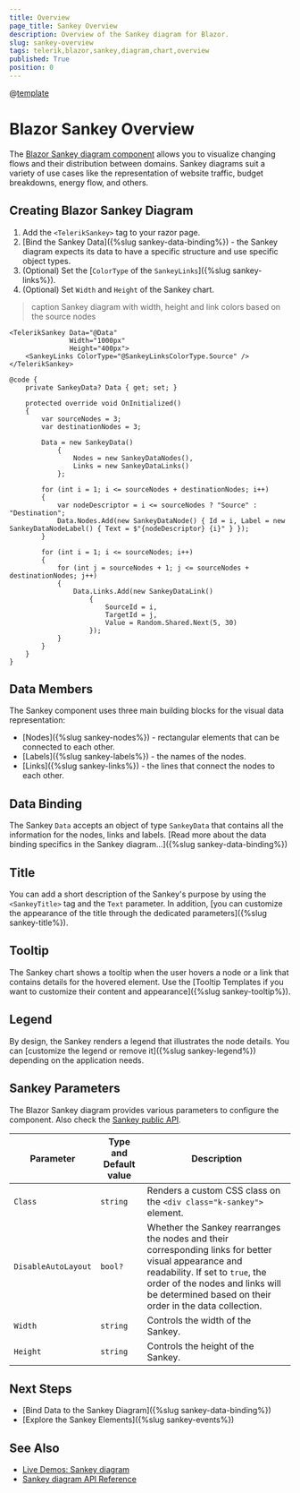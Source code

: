 ```yaml
---
title: Overview
page_title: Sankey Overview
description: Overview of the Sankey diagram for Blazor.
slug: sankey-overview
tags: telerik,blazor,sankey,diagram,chart,overview
published: True
position: 0
---
```

@[template](/_contentTemplates/common/parameters-table-styles.md#table-layout)

# Blazor Sankey Overview

The <a href = "https://www.telerik.com/blazor-ui/sankey-chart" target="_blank">Blazor Sankey diagram component</a> allows you to visualize changing flows and their distribution between domains. Sankey diagrams suit a variety of use cases like the representation of website traffic, budget breakdowns, energy flow, and others.

## Creating Blazor Sankey Diagram

1. Add the `<TelerikSankey>` tag to your razor page.
1. [Bind the Sankey Data]({%slug sankey-data-binding%}) - the Sankey diagram expects its data to have a specific structure and use specific object types.
1. (Optional) Set the [`ColorType` of the `SankeyLinks`]({%slug sankey-links%}).
1. (Optional) Set `Width` and `Height` of the Sankey chart.

>caption Sankey diagram with width, height and link colors based on the source nodes

````CSHTMl
<TelerikSankey Data="@Data"
               Width="1000px"
               Height="400px">
    <SankeyLinks ColorType="@SankeyLinksColorType.Source" />
</TelerikSankey>

@code {
    private SankeyData? Data { get; set; }

    protected override void OnInitialized()
    {
        var sourceNodes = 3;
        var destinationNodes = 3;

        Data = new SankeyData()
            {
                Nodes = new SankeyDataNodes(),
                Links = new SankeyDataLinks()
            };

        for (int i = 1; i <= sourceNodes + destinationNodes; i++)
        {
            var nodeDescriptor = i <= sourceNodes ? "Source" : "Destination";
            Data.Nodes.Add(new SankeyDataNode() { Id = i, Label = new SankeyDataNodeLabel() { Text = $"{nodeDescriptor} {i}" } });
        }

        for (int i = 1; i <= sourceNodes; i++)
        {
            for (int j = sourceNodes + 1; j <= sourceNodes + destinationNodes; j++)
            {
                Data.Links.Add(new SankeyDataLink()
                    {
                        SourceId = i,
                        TargetId = j,
                        Value = Random.Shared.Next(5, 30)
                    });
            }
        }
    }
}
````

## Data Members

The Sankey component uses three main building blocks for the visual data representation:

* [Nodes]({%slug sankey-nodes%}) - rectangular elements that can be connected to each other.
* [Labels]({%slug sankey-labels%}) - the names of the nodes.
* [Links]({%slug sankey-links%}) - the lines that connect the nodes to each other.

## Data Binding

The Sankey `Data` accepts an object of type `SankeyData` that contains all the information for the nodes, links and labels. [Read more about the data binding specifics in the Sankey diagram...]({%slug sankey-data-binding%})

## Title

You can add a short description of the Sankey's purpose by using the `<SankeyTitle>` tag and the `Text` parameter. In addition, [you can customize the appearance of the title through the dedicated parameters]({%slug sankey-title%}).

## Tooltip

The Sankey chart shows a tooltip when the user hovers a node or a link that contains details for the hovered element. Use the [Tooltip Templates if you want to customize their content and appearance]({%slug sankey-tooltip%}).

## Legend

By design, the Sankey renders a legend that illustrates the node details. You can [customize the legend or remove it]({%slug sankey-legend%}) depending on the application needs.

## Sankey Parameters

The Blazor Sankey diagram provides various parameters to configure the component. Also check the [Sankey public API](/blazor-ui/api/Telerik.Blazor.Components.TelerikSankey).

| Parameter | Type and Default value | Description |
|-----------|------------------------|-------------|
| `Class`  | `string` | Renders a custom CSS class on the `<div class="k-sankey">` element. |
| `DisableAutoLayout`  | `bool?` | Whether the Sankey rearranges the nodes and their corresponding links for better visual appearance and readability. If set to `true`, the order of the nodes and links will be determined based on their order in the data collection. |
| `Width`  | `string` | Controls the width of the Sankey. |
| `Height`  | `string` | Controls the height of the Sankey. |

## Next Steps

* [Bind Data to the Sankey Diagram]({%slug sankey-data-binding%})
* [Explore the Sankey Elements]({%slug sankey-events%})

## See Also

* [Live Demos: Sankey diagram](https://demos.telerik.com/blazor-ui/sankey/overview)
* [Sankey diagram API Reference](/blazor-ui/api/Telerik.Blazor.Components.TelerikSankey)
